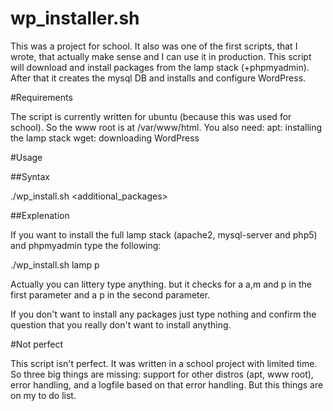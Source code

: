 # wp_installer.sh
This was a project for school. It also was one of the first scripts, that I wrote, that actually make sense and I can use it in production. This script will download and install packages from the lamp stack (+phpmyadmin). After that it creates the mysql DB and installs and configure  WordPress.

#Requirements

The script is currently written for ubuntu (because this was used for school). So the www root is at /var/www/html.
You also need:
  apt:  installing the lamp stack
  wget: downloading WordPress

#Usage

##Syntax

./wp_install.sh <packages> <additional_packages>

##Explenation

If you want to install the full lamp stack (apache2, mysql-server and php5) and phpmyadmin type the following:

./wp_install.sh lamp p

Actually you can littery type anything. but it checks for a a,m and p in the first parameter and a p in the second parameter.

If you don't want to install any packages just type nothing and confirm the question that you really don't want to install anything.

#Not perfect

This script isn't perfect. It was written in a school project with limited time. So three big things are missing: support for other distros (apt, www root), error handling, and a logfile based on that error handling. But this things are on my to do list.
